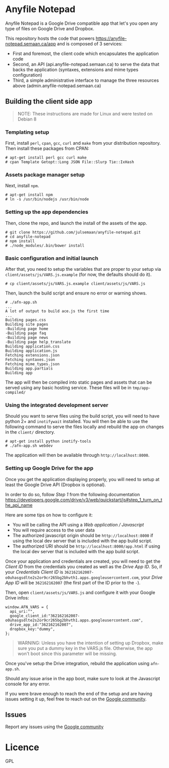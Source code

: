 # Anyfile Notepad

Anyfile Notepad is a Google Drive compatible app that let's you open any type of files on Google Drive and Dropbox.

This repository hosts the code that powers https://anyfile-notepad.semaan.ca/app and is composed of 3 services:
- First and foremost, the client code which encapsulates the application code
- Second, an API (api.anyfile-notepad.semaan.ca) to serve the data that backs the application (syntaxes, extensions and mime types configuration)
- Third, a simple administrative interface to manage the three resources above (admin.anyfile-notepad.semaan.ca)

## Building the client side app

> NOTE: These instructions are made for Linux and were tested on Debian 8

### Templating setup

First, install `perl`, `cpan`, `gcc`, `curl` and `make` from your distribution repository. Then install these packages from CPAN:

```
# apt-get install perl gcc curl make
# cpan Template Getopt::Long JSON File::Slurp Tie::IxHash
```

### Assets package manager setup

Next, install `npm`.

```
# apt-get install npm
# ln -s /usr/bin/nodejs /usr/bin/node
```

### Setting up the app dependencies

Then, clone the repo, and launch the install of the assets of the app.

```
# git clone https://github.com/julsemaan/anyfile-notepad.git
# cd anyfile-notepad
# npm install
# ./node_modules/.bin/bower install
```

### Basic configuration and initial launch

After that, you need to setup the variables that are proper to your setup via `client/assets/js/VARS.js.example` (for now, the defaults should do it).

```
# cp client/assets/js/VARS.js.example client/assets/js/VARS.js
```

Then, launch the build script and ensure no error or warning shows.

```
# ./afn-app.sh 
...
A lot of output to build ace.js the first time
...
Building pages.css
Building site pages
-Building page home
-Building page faq
-Building page news
-Building page help_translate
Building application.css
Building application.js
Fetching extensions.json
Fetching syntaxes.json
Fetching mime_types.json
Building app.partials
Building app
```

The app will then be compiled into static pages and assets that can be served using any basic hosting service. These files will be in `tmp/app-compiled/`

### Using the integrated development server

Should you want to serve files using the build script, you will need to have python 2+ and `inotifywait` installed. You will then be able to use the following command to serve the files locally and rebuild the app on changes in the `client/` directory.

```
# apt-get install python inotify-tools
# ./afn-app.sh webdev
```

The application will then be available through `http://localhost:8000`.

### Setting up Google Drive for the app

Once you get the application displaying properly, you will need to setup at least the Google Drive API (Dropbox is optional). 

In order to do so, follow *Step 1* from the following documentation https://developers.google.com/drive/v3/web/quickstart/js#step_1_turn_on_the_api_name

Here are some tips on how to configure it:
 * You will be calling the API using a *Web application / Javascript*
 * You will require access to the user data
 * The authorized javascript origin should be `http://localhost:8000` if using the local dev server that is included with the app build script.
 * The authorized URI should be `http://localhost:8000/app.html` if using the local dev server that is included with the app build script.

Once your application and credentials are created, you will need to get the *Client ID* from the credentials you created as well as the *Drive App ID*. So, if your *Credentials Client ID* is `362162162007-o0uhasgsdlte2s2or9cr265bg2bhvth1.apps.googleusercontent.com`, your *Drive App ID* will be `362162162007` (the first part of the ID prior to the `-`).

Then, open `client/assets/js/VARS.js` and configure it with your Google Drive infos:

```
window.AFN_VARS = {
  api_uri:"",
  google_client_id:"362162162007-o0uhasgsdlte2s2or9cr265bg2bhvth1.apps.googleusercontent.com",
  drive_app_id:"362162162007",
  dropbox_key:"dummy",
};
```

> WARNING: Unless you have the intention of setting up Dropbox, make sure you put a dummy key in the VARS.js file. Otherwise, the app won't boot since this parameter will be missing.

Once you've setup the Drive integration, rebuild the application using `afn-app.sh`.

Should any issue arise in the app boot, make sure to look at the Javascript console for any error.

If you were brave enough to reach the end of the setup and are having issues setting it up, feel free to reach out on the [Google community](http://bit.ly/afn-community).

## Issues

Report any issues using the [Google community](http://bit.ly/afn-community)

# Licence

GPL
